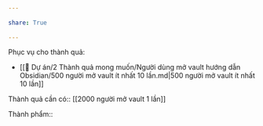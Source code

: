 ---  
share: True  
---  
Phục vụ cho thành quả:  
- [[📐 Dự án/2 Thành quả mong muốn/Người dùng mở vault hướng dẫn Obsidian/500 người mở vault ít nhất 10 lần.md|500 người mở vault ít nhất 10 lần]]  
  
Thành quả cần có:: [[2000 người mở vault 1 lần]]  
Thành phẩm::  
